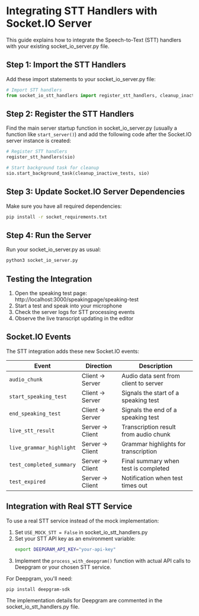 # Integrating STT Handlers with Socket.IO Server

This guide explains how to integrate the Speech-to-Text (STT) handlers with your existing socket_io_server.py file.

## Step 1: Import the STT Handlers

Add these import statements to your socket_io_server.py file:

```python
# Import STT handlers
from socket_io_stt_handlers import register_stt_handlers, cleanup_inactive_tests
```

## Step 2: Register the STT Handlers

Find the main server startup function in socket_io_server.py (usually a function like `start_server()`) and add the following code after the Socket.IO server instance is created:

```python
# Register STT handlers
register_stt_handlers(sio)

# Start background task for cleanup
sio.start_background_task(cleanup_inactive_tests, sio)
```

## Step 3: Update Socket.IO Server Dependencies

Make sure you have all required dependencies:

```bash
pip install -r socket_requirements.txt
```

## Step 4: Run the Server

Run your socket_io_server.py as usual:

```bash
python3 socket_io_server.py
```

## Testing the Integration

1. Open the speaking test page: http://localhost:3000/speakingpage/speaking-test
2. Start a test and speak into your microphone
3. Check the server logs for STT processing events
4. Observe the live transcript updating in the editor

## Socket.IO Events

The STT integration adds these new Socket.IO events:

| Event | Direction | Description |
|-------|-----------|-------------|
| `audio_chunk` | Client → Server | Audio data sent from client to server |
| `start_speaking_test` | Client → Server | Signals the start of a speaking test |
| `end_speaking_test` | Client → Server | Signals the end of a speaking test |
| `live_stt_result` | Server → Client | Transcription result from audio chunk |
| `live_grammar_highlight` | Server → Client | Grammar highlights for transcription |
| `test_completed_summary` | Server → Client | Final summary when test is completed |
| `test_expired` | Server → Client | Notification when test times out |

## Integration with Real STT Service

To use a real STT service instead of the mock implementation:

1. Set `USE_MOCK_STT = False` in socket_io_stt_handlers.py
2. Set your STT API key as an environment variable:
   ```bash
   export DEEPGRAM_API_KEY="your-api-key"
   ```
3. Implement the `process_with_deepgram()` function with actual API calls to Deepgram or your chosen STT service.

For Deepgram, you'll need:
```bash
pip install deepgram-sdk
```

The implementation details for Deepgram are commented in the socket_io_stt_handlers.py file.
